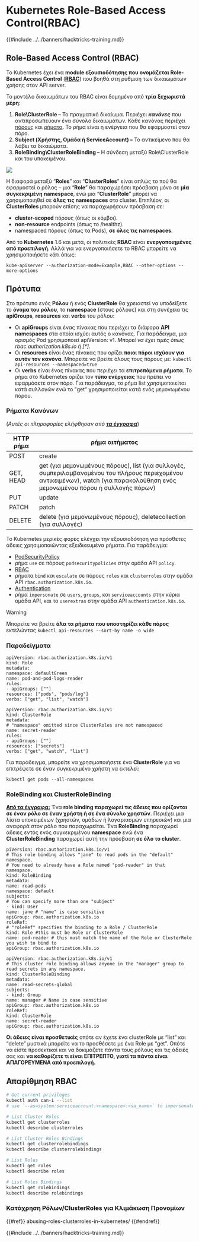 # Kubernetes Role-Based Access Control(RBAC)

{{#include ../../banners/hacktricks-training.md}}

## Role-Based Access Control (RBAC)

Το Kubernetes έχει ένα **module εξουσιοδότησης που ονομάζεται Role-Based Access Control** ([**RBAC**](https://kubernetes.io/docs/reference/access-authn-authz/rbac/)) που βοηθά στη ρύθμιση των δικαιωμάτων χρήσης στον API server.

Το μοντέλο δικαιωμάτων του RBAC είναι δομημένο από **τρία ξεχωριστά μέρη**:

1. **Role\ClusterRole ­–** Το πραγματικό δικαίωμα. Περιέχει _**κανόνες**_ που αντιπροσωπεύουν ένα σύνολο δικαιωμάτων. Κάθε κανόνας περιέχει [πόρους](https://kubernetes.io/docs/reference/kubectl/overview/#resource-types) και [ρήματα](https://kubernetes.io/docs/reference/access-authn-authz/authorization/#determine-the-request-verb). Το ρήμα είναι η ενέργεια που θα εφαρμοστεί στον πόρο.
2. **Subject (Χρήστης, Ομάδα ή ServiceAccount) –** Το αντικείμενο που θα λάβει τα δικαιώματα.
3. **RoleBinding\ClusterRoleBinding –** Η σύνδεση μεταξύ Role\ClusterRole και του υποκειμένου.

![](https://www.cyberark.com/wp-content/uploads/2018/12/rolebiding_serviceaccount_and_role-1024x551.png)

Η διαφορά μεταξύ “**Roles**” και “**ClusterRoles**” είναι απλώς το πού θα εφαρμοστεί ο ρόλος – μια “**Role**” θα παραχωρήσει πρόσβαση μόνο σε **μία** **συγκεκριμένη** **namespace**, ενώ μια “**ClusterRole**” μπορεί να χρησιμοποιηθεί σε **όλες τις namespaces** στο cluster. Επιπλέον, οι **ClusterRoles** μπορούν επίσης να παραχωρήσουν πρόσβαση σε:

- **cluster-scoped** πόρους (όπως οι κόμβοι).
- **non-resource** endpoints (όπως το /healthz).
- namespaced πόρους (όπως τα Pods), **σε όλες τις namespaces**.

Από το **Kubernetes** 1.6 και μετά, οι πολιτικές **RBAC** είναι **ενεργοποιημένες από προεπιλογή**. Αλλά για να ενεργοποιήσετε το RBAC μπορείτε να χρησιμοποιήσετε κάτι όπως:
```
kube-apiserver --authorization-mode=Example,RBAC --other-options --more-options
```
## Πρότυπα

Στο πρότυπο ενός **Ρόλου** ή ενός **ClusterRole** θα χρειαστεί να υποδείξετε το **όνομα του ρόλου**, το **namespace** (στους ρόλους) και στη συνέχεια τις **apiGroups**, **resources** και **verbs** του ρόλου:

- Οι **apiGroups** είναι ένας πίνακας που περιέχει τα διάφορα **API namespaces** στα οποία ισχύει αυτός ο κανόνας. Για παράδειγμα, μια ορισμός Pod χρησιμοποιεί apiVersion: v1. _Μπορεί να έχει τιμές όπως rbac.authorization.k8s.io ή \[\*]_.
- Οι **resources** είναι ένας πίνακας που ορίζει **ποιοι πόροι ισχύουν για αυτόν τον κανόνα**. Μπορείτε να βρείτε όλους τους πόρους με: `kubectl api-resources --namespaced=true`
- Οι **verbs** είναι ένας πίνακας που περιέχει τα **επιτρεπόμενα ρήματα**. Το ρήμα στο Kubernetes ορίζει τον **τύπο ενέργειας** που πρέπει να εφαρμόσετε στον πόρο. Για παράδειγμα, το ρήμα list χρησιμοποιείται κατά συλλογών ενώ το "get" χρησιμοποιείται κατά ενός μεμονωμένου πόρου.

### Ρήματα Κανόνων

(_Αυτές οι πληροφορίες ελήφθησαν από_ [_**τα έγγραφα**_](https://kubernetes.io/docs/reference/access-authn-authz/authorization/#determine-the-request-verb))

| HTTP ρήμα | ρήμα αιτήματος                                                                                                                                                  |
| --------- | ------------------------------------------------------------------------------------------------------------------------------------------------------------- |
| POST      | create                                                                                                                                                        |
| GET, HEAD | get (για μεμονωμένους πόρους), list (για συλλογές, συμπεριλαμβανομένου του πλήρους περιεχομένου αντικειμένων), watch (για παρακολούθηση ενός μεμονωμένου πόρου ή συλλογής πόρων) |
| PUT       | update                                                                                                                                                        |
| PATCH     | patch                                                                                                                                                         |
| DELETE    | delete (για μεμονωμένους πόρους), deletecollection (για συλλογές)                                                                                         |

Το Kubernetes μερικές φορές ελέγχει την εξουσιοδότηση για πρόσθετες άδειες χρησιμοποιώντας εξειδικευμένα ρήματα. Για παράδειγμα:

- [PodSecurityPolicy](https://kubernetes.io/docs/concepts/policy/pod-security-policy/)
- ρήμα `use` σε πόρους `podsecuritypolicies` στην ομάδα API `policy`.
- [RBAC](https://kubernetes.io/docs/reference/access-authn-authz/rbac/#privilege-escalation-prevention-and-bootstrapping)
- ρήματα `bind` και `escalate` σε πόρους `roles` και `clusterroles` στην ομάδα API `rbac.authorization.k8s.io`.
- [Authentication](https://kubernetes.io/docs/reference/access-authn-authz/authentication/)
- ρήμα `impersonate` σε `users`, `groups`, και `serviceaccounts` στην κύρια ομάδα API, και το `userextras` στην ομάδα API `authentication.k8s.io`.

> [!WARNING]
> Μπορείτε να βρείτε **όλα τα ρήματα που υποστηρίζει κάθε πόρος** εκτελώντας `kubectl api-resources --sort-by name -o wide`

### Παραδείγματα
```yaml:Role
apiVersion: rbac.authorization.k8s.io/v1
kind: Role
metadata:
namespace: defaultGreen
name: pod-and-pod-logs-reader
rules:
- apiGroups: [""]
resources: ["pods", "pods/log"]
verbs: ["get", "list", "watch"]
```

```yaml:ClusterRole
apiVersion: rbac.authorization.k8s.io/v1
kind: ClusterRole
metadata:
# "namespace" omitted since ClusterRoles are not namespaced
name: secret-reader
rules:
- apiGroups: [""]
resources: ["secrets"]
verbs: ["get", "watch", "list"]
```
Για παράδειγμα, μπορείτε να χρησιμοποιήσετε ένα **ClusterRole** για να επιτρέψετε σε έναν συγκεκριμένο χρήστη να εκτελεί:
```
kubectl get pods --all-namespaces
```
### **RoleBinding και ClusterRoleBinding**

[**Από τα έγγραφα:**](https://kubernetes.io/docs/reference/access-authn-authz/rbac/#rolebinding-and-clusterrolebinding) Ένα **role binding παραχωρεί τις άδειες που ορίζονται σε έναν ρόλο σε έναν χρήστη ή σε ένα σύνολο χρηστών**. Περιέχει μια λίστα υποκειμένων (χρηστών, ομάδων ή λογαριασμών υπηρεσιών) και μια αναφορά στον ρόλο που παραχωρείται. Ένα **RoleBinding** παραχωρεί άδειες εντός ενός συγκεκριμένου **namespace** ενώ ένα **ClusterRoleBinding** παραχωρεί αυτή την πρόσβαση **σε όλο το cluster**.
```yaml:RoleBinding
piVersion: rbac.authorization.k8s.io/v1
# This role binding allows "jane" to read pods in the "default" namespace.
# You need to already have a Role named "pod-reader" in that namespace.
kind: RoleBinding
metadata:
name: read-pods
namespace: default
subjects:
# You can specify more than one "subject"
- kind: User
name: jane # "name" is case sensitive
apiGroup: rbac.authorization.k8s.io
roleRef:
# "roleRef" specifies the binding to a Role / ClusterRole
kind: Role #this must be Role or ClusterRole
name: pod-reader # this must match the name of the Role or ClusterRole you wish to bind to
apiGroup: rbac.authorization.k8s.io
```

```yaml:ClusterRoleBinding
apiVersion: rbac.authorization.k8s.io/v1
# This cluster role binding allows anyone in the "manager" group to read secrets in any namespace.
kind: ClusterRoleBinding
metadata:
name: read-secrets-global
subjects:
- kind: Group
name: manager # Name is case sensitive
apiGroup: rbac.authorization.k8s.io
roleRef:
kind: ClusterRole
name: secret-reader
apiGroup: rbac.authorization.k8s.io
```
**Οι άδειες είναι προσθετικές** οπότε αν έχετε ένα clusterRole με “list” και “delete” μυστικά μπορείτε να το προσθέσετε με ένα Role με “get”. Οπότε να είστε προσεκτικοί και να δοκιμάζετε πάντα τους ρόλους και τις άδειές σας και **να καθορίζετε τι είναι ΕΠΙΤΡΕΠΤΟ, γιατί τα πάντα είναι ΑΠΑΓΟΡΕΥΜΕΝΑ από προεπιλογή.**

## **Απαρίθμηση RBAC**
```bash
# Get current privileges
kubectl auth can-i --list
# use `--as=system:serviceaccount:<namespace>:<sa_name>` to impersonate a service account

# List Cluster Roles
kubectl get clusterroles
kubectl describe clusterroles

# List Cluster Roles Bindings
kubectl get clusterrolebindings
kubectl describe clusterrolebindings

# List Roles
kubectl get roles
kubectl describe roles

# List Roles Bindings
kubectl get rolebindings
kubectl describe rolebindings
```
### Κατάχρηση Ρόλων/ClusterRoles για Κλιμάκωση Προνομίων

{{#ref}}
abusing-roles-clusterroles-in-kubernetes/
{{#endref}}

{{#include ../../banners/hacktricks-training.md}}
